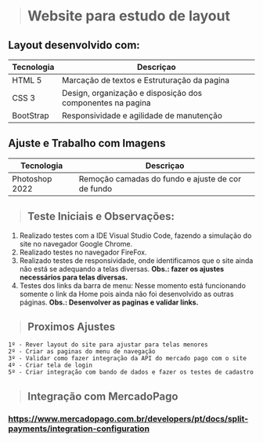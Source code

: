 > # Website para estudo de layout

## Layout desenvolvido com:

| Tecnologia | Descriçao                                                  |
| ---------- | ---------------------------------------------------------- |
| HTML 5     | Marcação de textos e Estruturação da pagina                |
| CSS 3      | Design, organização e disposição dos componentes na pagina |
| BootStrap  | Responsividade e agilidade de manutenção                   |

## Ajuste e Trabalho com Imagens

| Tecnologia     | Descriçao                                         |
| -------------- | ------------------------------------------------- |
| Photoshop 2022 | Remoção camadas do fundo e ajuste de cor de fundo |

> ## Teste Iniciais e Observações:

1. Realizado testes com a IDE Visual Studio Code, fazendo a simulação do site no navegador Google Chrome.
2. Realizado testes no navegador FireFox.
3. Realizado testes de responsividade, onde identificamos que o site ainda não está se adequando a telas diversas. **Obs.: fazer os ajustes necessários para telas diversas.**
4. Testes dos links da barra de menu: Nesse momento está funcionando somente o link da Home pois ainda não foi desenvolvido as outras páginas. **Obs.: Desenvolver as paginas e validar links.**

> ## Proximos Ajustes
    1º - Rever layout do site para ajustar para telas menores
    2º - Criar as paginas do menu de navegação
    3º - Validar como fazer integração da API do mercado pago com o site
    4º - Criar tela de login 
    5º - Criar integração com bando de dados e fazer os testes de cadastro


> ## Integração com MercadoPago

### https://www.mercadopago.com.br/developers/pt/docs/split-payments/integration-configuration

